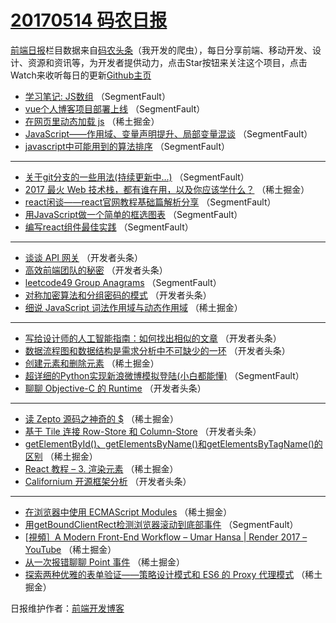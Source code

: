 # [20170514 码农日报](http://hao.caibaojian.com/date/2017/05/14)

[前端日报](http://caibaojian.com/c/news)栏目数据来自[码农头条](http://hao.caibaojian.com/)（我开发的爬虫），每日分享前端、移动开发、设计、资源和资讯等，为开发者提供动力，点击Star按钮来关注这个项目，点击Watch来收听每日的更新[Github主页](https://github.com/kujian/frontendDaily)
* [学习笔记: JS数组](http://hao.caibaojian.com/37999.html) （SegmentFault）
* [vue个人博客项目部署上线](http://hao.caibaojian.com/37989.html) （SegmentFault）
* [在网页里动态加载 js](http://hao.caibaojian.com/37977.html) （稀土掘金）
* [JavaScript——作用域、变量声明提升、局部变量混谈](http://hao.caibaojian.com/38000.html) （SegmentFault）
* [javascript中可能用到的算法排序](http://hao.caibaojian.com/37995.html) （SegmentFault）

***
* [关于git分支的一些用法(持续更新中&#8230;)](http://hao.caibaojian.com/37997.html) （SegmentFault）
* [2017 最火 Web 技术栈，都有谁在用，以及你应该学什么？](http://hao.caibaojian.com/37972.html) （稀土掘金）
* [react闲谈——react官网教程基础篇解析分享](http://hao.caibaojian.com/37994.html) （SegmentFault）
* [用JavaScript做一个简单的框选图表](http://hao.caibaojian.com/37992.html) （SegmentFault）
* [编写react组件最佳实践](http://hao.caibaojian.com/37993.html) （SegmentFault）

***
* [谈谈 API 网关](http://hao.caibaojian.com/38009.html) （开发者头条）
* [高效前端团队的秘密](http://hao.caibaojian.com/38010.html) （开发者头条）
* [leetcode49 Group Anagrams](http://hao.caibaojian.com/38001.html) （SegmentFault）
* [对称加密算法和分组密码的模式](http://hao.caibaojian.com/38015.html) （开发者头条）
* [细说 JavaScript 词法作用域与动态作用域](http://hao.caibaojian.com/37973.html) （稀土掘金）

***
* [写给设计师的人工智能指南：如何找出相似的文章](http://hao.caibaojian.com/38016.html) （开发者头条）
* [数据流程图和数据结构是需求分析中不可缺少的一环](http://hao.caibaojian.com/38017.html) （开发者头条）
* [创建元素和删除元素](http://hao.caibaojian.com/37975.html) （稀土掘金）
* [超详细的Python实现新浪微博模拟登陆(小白都能懂)](http://hao.caibaojian.com/37991.html) （SegmentFault）
* [聊聊 Objective-C 的 Runtime](http://hao.caibaojian.com/38014.html) （开发者头条）

***
* [读 Zepto 源码之神奇的 $](http://hao.caibaojian.com/37974.html) （稀土掘金）
* [基于 Tile 连接 Row-Store 和 Column-Store](http://hao.caibaojian.com/38018.html) （开发者头条）
* [getElementById()、getElementsByName()和getElementsByTagName()的区别](http://hao.caibaojian.com/37976.html) （稀土掘金）
* [React 教程 &#8211; 3. 渲染元素](http://hao.caibaojian.com/37967.html) （稀土掘金）
* [Californium 开源框架分析](http://hao.caibaojian.com/38011.html) （开发者头条）

***
* [在浏览器中使用 ECMAScript Modules](http://hao.caibaojian.com/37969.html) （稀土掘金）
* [用getBoundClientRect检测浏览器滚动到底部事件](http://hao.caibaojian.com/38002.html) （SegmentFault）
* [[視頻］A Modern Front-End Workflow – Umar Hansa | Render 2017 &#8211; YouTube](http://hao.caibaojian.com/37971.html) （稀土掘金）
* [从一次报错聊聊 Point 事件](http://hao.caibaojian.com/37966.html) （稀土掘金）
* [探索两种优雅的表单验证——策略设计模式和 ES6 的 Proxy 代理模式](http://hao.caibaojian.com/37970.html) （稀土掘金）

日报维护作者：[前端开发博客](http://caibaojian.com/) 
